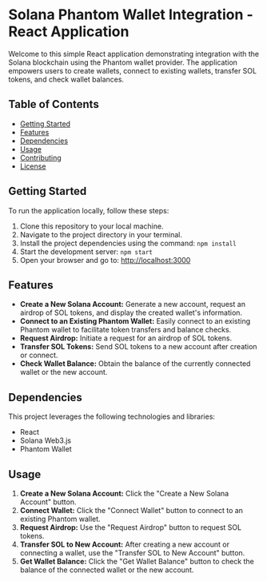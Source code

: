 # Solana Phantom Wallet Integration - React Application

Welcome to this simple React application demonstrating integration with the Solana blockchain using the Phantom wallet provider. The application empowers users to create wallets, connect to existing wallets, transfer SOL tokens, and check wallet balances.

## Table of Contents
- [Getting Started](#getting-started)
- [Features](#features)
- [Dependencies](#dependencies)
- [Usage](#usage)
- [Contributing](#contributing)
- [License](#license)

## Getting Started
To run the application locally, follow these steps:

1. Clone this repository to your local machine.
2. Navigate to the project directory in your terminal.
3. Install the project dependencies using the command: `npm install`
4. Start the development server: `npm start`
5. Open your browser and go to: [http://localhost:3000](http://localhost:3000)

## Features
- **Create a New Solana Account:** Generate a new account, request an airdrop of SOL tokens, and display the created wallet's information.
- **Connect to an Existing Phantom Wallet:** Easily connect to an existing Phantom wallet to facilitate token transfers and balance checks.
- **Request Airdrop:** Initiate a request for an airdrop of SOL tokens.
- **Transfer SOL Tokens:** Send SOL tokens to a new account after creation or connect.
- **Check Wallet Balance:** Obtain the balance of the currently connected wallet or the new account.

## Dependencies
This project leverages the following technologies and libraries:

- React
- Solana Web3.js
- Phantom Wallet

## Usage
1. **Create a New Solana Account:** Click the "Create a New Solana Account" button.
2. **Connect Wallet:** Click the "Connect Wallet" button to connect to an existing Phantom wallet.
3. **Request Airdrop:** Use the "Request Airdrop" button to request SOL tokens.
4. **Transfer SOL to New Account:** After creating a new account or connecting a wallet, use the "Transfer SOL to New Account" button.
5. **Get Wallet Balance:** Click the "Get Wallet Balance" button to check the balance of the connected wallet or the new account.
